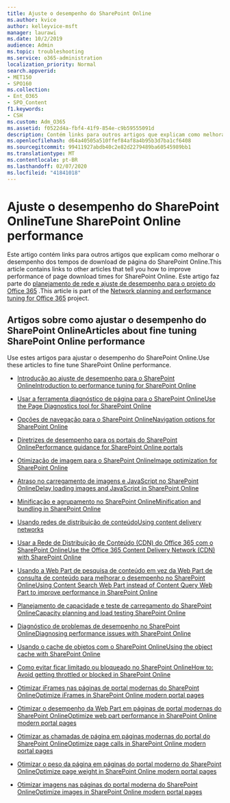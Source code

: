 ```yaml
---
title: Ajuste o desempenho do SharePoint Online
ms.author: kvice
author: kelleyvice-msft
manager: laurawi
ms.date: 10/2/2019
audience: Admin
ms.topic: troubleshooting
ms.service: o365-administration
localization_priority: Normal
search.appverid:
- MET150
- SPO160
ms.collection:
- Ent_O365
- SPO_Content
f1.keywords:
- CSH
ms.custom: Adm_O365
ms.assetid: f0522d4a-fbf4-41f9-854e-c9b59555091d
description: Contém links para outros artigos que explicam como melhorar o desempenho de tempos de download de página do SharePoint Online.
ms.openlocfilehash: d64a40505a510ffef84af8a4b95b3d7ba1cf6408
ms.sourcegitcommit: 99411927abdb40c2e82d2279489ba60545989bb1
ms.translationtype: MT
ms.contentlocale: pt-BR
ms.lasthandoff: 02/07/2020
ms.locfileid: "41841018"
---
```

# <a name="tune-sharepoint-online-performance"></a><span data-ttu-id="6a17d-103">Ajuste o desempenho do SharePoint Online</span><span class="sxs-lookup"><span data-stu-id="6a17d-103">Tune SharePoint Online performance</span></span>

<span data-ttu-id="6a17d-104">Este artigo contém links para outros artigos que explicam como melhorar o desempenho dos tempos de download de página do SharePoint Online.</span><span class="sxs-lookup"><span data-stu-id="6a17d-104">This article contains links to other articles that tell you how to improve performance of page download times for SharePoint Online.</span></span> <span data-ttu-id="6a17d-105">Este artigo faz parte do [planejamento de rede e ajuste de desempenho para o projeto do Office 365](https://aka.ms/tune) .</span><span class="sxs-lookup"><span data-stu-id="6a17d-105">This article is part of the [Network planning and performance tuning for Office 365](https://aka.ms/tune) project.</span></span>

## <a name="articles-about-fine-tuning-sharepoint-online-performance"></a><span data-ttu-id="6a17d-106">Artigos sobre como ajustar o desempenho do SharePoint Online</span><span class="sxs-lookup"><span data-stu-id="6a17d-106">Articles about fine tuning SharePoint Online performance</span></span>

<span data-ttu-id="6a17d-107">Use estes artigos para ajustar o desempenho do SharePoint Online.</span><span class="sxs-lookup"><span data-stu-id="6a17d-107">Use these articles to fine tune SharePoint Online performance.</span></span>
  
- [<span data-ttu-id="6a17d-108">Introdução ao ajuste de desempenho para o SharePoint Online</span><span class="sxs-lookup"><span data-stu-id="6a17d-108">Introduction to performance tuning for SharePoint Online</span></span>](introduction-to-performance-tuning-for-sharepoint-online.md)

- [<span data-ttu-id="6a17d-109">Usar a ferramenta diagnóstico de página para o SharePoint Online</span><span class="sxs-lookup"><span data-stu-id="6a17d-109">Use the Page Diagnostics tool for SharePoint Online</span></span>](page-diagnostics-for-spo.md)

- [<span data-ttu-id="6a17d-110">Opções de navegação para o SharePoint Online</span><span class="sxs-lookup"><span data-stu-id="6a17d-110">Navigation options for SharePoint Online</span></span>](navigation-options-for-sharepoint-online.md)

- [<span data-ttu-id="6a17d-111">Diretrizes de desempenho para os portais do SharePoint Online</span><span class="sxs-lookup"><span data-stu-id="6a17d-111">Performance guidance for SharePoint Online portals</span></span>](https://docs.microsoft.com/sharepoint/dev/solution-guidance/portal-performance)

- [<span data-ttu-id="6a17d-112">Otimização de imagem para o SharePoint Online</span><span class="sxs-lookup"><span data-stu-id="6a17d-112">Image optimization for SharePoint Online</span></span>](image-optimization-for-sharepoint-online.md)

- [<span data-ttu-id="6a17d-113">Atraso no carregamento de imagens e JavaScript no SharePoint Online</span><span class="sxs-lookup"><span data-stu-id="6a17d-113">Delay loading images and JavaScript in SharePoint Online</span></span>](delay-loading-images-and-javascript-in-sharepoint-online.md)

- [<span data-ttu-id="6a17d-114">Minificação e agrupamento no SharePoint Online</span><span class="sxs-lookup"><span data-stu-id="6a17d-114">Minification and bundling in SharePoint Online</span></span>](minification-and-bundling-in-sharepoint-online.md)

- [<span data-ttu-id="6a17d-115">Usando redes de distribuição de conteúdo</span><span class="sxs-lookup"><span data-stu-id="6a17d-115">Using content delivery networks</span></span>](using-content-delivery-networks-with-sharepoint-online.md)

- [<span data-ttu-id="6a17d-116">Usar a Rede de Distribuição de Conteúdo (CDN) do Office 365 com o SharePoint Online</span><span class="sxs-lookup"><span data-stu-id="6a17d-116">Use the Office 365 Content Delivery Network (CDN) with SharePoint Online</span></span>](use-office-365-cdn-with-spo.md)

- [<span data-ttu-id="6a17d-117">Usando a Web Part de pesquisa de conteúdo em vez da Web Part de consulta de conteúdo para melhorar o desempenho no SharePoint Online</span><span class="sxs-lookup"><span data-stu-id="6a17d-117">Using Content Search Web Part instead of Content Query Web Part to improve performance in SharePoint Online</span></span>](using-content-search-web-part-instead-of-content-query-web-part-to-improve-perfo.md)

- [<span data-ttu-id="6a17d-118">Planejamento de capacidade e teste de carregamento do SharePoint Online</span><span class="sxs-lookup"><span data-stu-id="6a17d-118">Capacity planning and load testing SharePoint Online</span></span>](capacity-planning-and-load-testing-sharepoint-online.md)

- [<span data-ttu-id="6a17d-119">Diagnóstico de problemas de desempenho no SharePoint Online</span><span class="sxs-lookup"><span data-stu-id="6a17d-119">Diagnosing performance issues with SharePoint Online</span></span>](diagnosing-performance-issues-with-sharepoint-online.md)

- [<span data-ttu-id="6a17d-120">Usando o cache de objetos com o SharePoint Online</span><span class="sxs-lookup"><span data-stu-id="6a17d-120">Using the object cache with SharePoint Online</span></span>](using-the-object-cache-with-sharepoint-online.md)

- [<span data-ttu-id="6a17d-121">Como evitar ficar limitado ou bloqueado no SharePoint Online</span><span class="sxs-lookup"><span data-stu-id="6a17d-121">How to: Avoid getting throttled or blocked in SharePoint Online</span></span>](https://msdn.microsoft.com/library/office/dn889829.aspx)

- [<span data-ttu-id="6a17d-122">Otimizar iFrames nas páginas de portal modernas do SharePoint Online</span><span class="sxs-lookup"><span data-stu-id="6a17d-122">Optimize iFrames in SharePoint Online modern portal pages</span></span>](modern-iframe-optimization.md)

- [<span data-ttu-id="6a17d-123">Otimizar o desempenho da Web Part em páginas de portal modernas do SharePoint Online</span><span class="sxs-lookup"><span data-stu-id="6a17d-123">Optimize web part performance in SharePoint Online modern portal pages</span></span>](modern-web-part-optimization.md)

- [<span data-ttu-id="6a17d-124">Otimizar as chamadas de página em páginas modernas do portal do SharePoint Online</span><span class="sxs-lookup"><span data-stu-id="6a17d-124">Optimize page calls in SharePoint Online modern portal pages</span></span>](modern-page-call-optimization.md)

- [<span data-ttu-id="6a17d-125">Otimizar o peso da página em páginas do portal moderno do SharePoint Online</span><span class="sxs-lookup"><span data-stu-id="6a17d-125">Optimize page weight in SharePoint Online modern portal pages</span></span>](modern-page-weight-optimization.md)

- [<span data-ttu-id="6a17d-126">Otimizar imagens nas páginas do portal moderna do SharePoint Online</span><span class="sxs-lookup"><span data-stu-id="6a17d-126">Optimize images in SharePoint Online modern portal pages</span></span>](modern-image-optimization.md)
